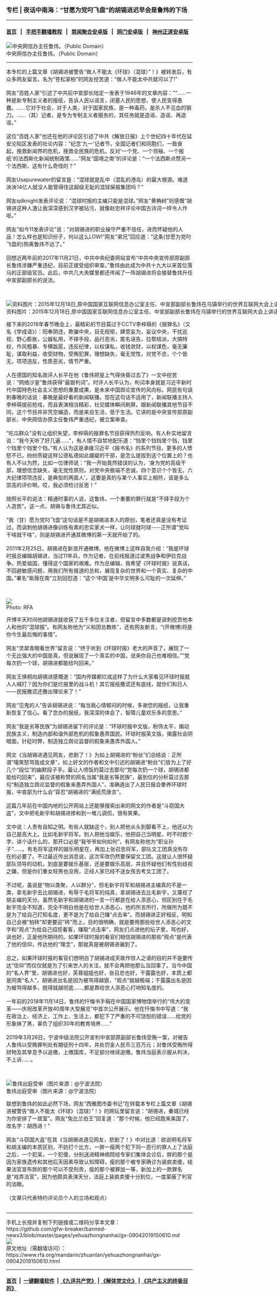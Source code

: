 ### 专栏 | 夜话中南海：“甘愿为党叼飞盘”的胡锡进迟早会是鲁炜的下场
------------------------

#### [首页](https://github.com/gfw-breaker/banned-news3/blob/master/README.md) &nbsp;&nbsp;|&nbsp;&nbsp; [手把手翻墙教程](https://github.com/gfw-breaker/guides/wiki) &nbsp;&nbsp;|&nbsp;&nbsp; [禁闻聚合安卓版](https://github.com/gfw-breaker/bn-android) &nbsp;&nbsp;|&nbsp;&nbsp; [网门安卓版](https://github.com/oGate2/oGate) &nbsp;&nbsp;|&nbsp;&nbsp; [神州正道安卓版](https://github.com/SzzdOgate/update) 



<div id="headerimg">
 <img alt="中央网信办主任鲁炜。（Public Domain）" src="https://www.rfa.org/mandarin/yataibaodao/meiti/xl2-07012016103405.html/m0701-xl2p.jpg/image" title="中央网信办主任鲁炜。（Public Domain）"/>
 <div id="headerimgcontents">
  <div id="headerimgcaption">
   <span>
    中央网信办主任鲁炜。（Public Domain）
   </span>
   <!-- zoomattribute -->
  </div>
  <!-- headerimgcaption -->
 </div>
 <!-- headerimagecontents -->
</div>

<hr/>
<div id="storytext">
 <div>
  <div class="slot_header">
  </div>
 </div>
 <p>
  本专栏的上篇文章《胡锡进被警告“做人不能太《环球》（混球）”！》被转发后，有众多网友留言。名为“苍松翠柏”的网友挖苦道：“做人不能太中共就可以了!”
  <br/>
  <br/>
  网友“百姓人家”引述了中共前中宣部长陆定一发表于1946年的文章内容：”“……一种是新专制主义者的报纸，告诉人民以谣言，闭塞人民的思想，使人民变得愚蠢。……它对于社会，对于人类，对于国家民族，是一种毒药，是杀人不见血的钢刀。……（其）记者，是专为专制主义者服务的，其任务就是造谣、造谣、再造谣。”
  <br/>
  <br/>
  这位“百姓人家”也还在他的评论区引述了中共《解放日报》上个世纪四十年代在延安沦陷区发表的社论内容：“纪念'九一'记者节，全国记者们和同胞们，一致奋起，挽救新闻界的危机，挽救全民族的危机，反对'一个党、一个领袖、一个报纸'的法西斯化新闻统制政策……”网友“国境之南”的评论是：“一个法西斯点赞另一个法西斯，这有什么奇怪的？”
  <br/>
  <br/>
  网友Usapurewater的留言是：“混球就是乱中（混乱的港岛）的最大根源。难道泱泱14亿人就没人能管得住这超级无耻的混球屎报集团吗？”
  <br/>
  <br/>
  网友qdknight发表评论说：“混球时报的主编只能是混球。”网友“黄桷树”则感慨“胡锡进这种人渣让我深深感到汉字被玷污，就像赵忠祥评论中国古诗词一样令人作呕。”
  <br/>
  <br/>
  网友“如今11发表评论”说：“对胡锡进的职业操守严重不信任，进而怀疑他的人品！怎么样也是知识份子，何以这么LOW!”网友“弟兄”回应道：“这条(甘愿为党叼飞盘的)狗离鲁炜不远了。”
  <br/>
  <br/>
  回想近两年前的2017年11月21日，中共中央纪委网站宣布“中共中央宣传部原副部长鲁炜涉嫌严重违纪，目前正接受组织审查。”鲁炜由此成为中共十九大以来首位落马的正部级官员。此后，中共几大央媒里都还传闻了一阵胡锡进将会接替鲁炜升任中宣部副部长的说法。
 </p>
 <p>
  <br/>
  <div class="image-inline captioned" style="width:1023px;">
   <div style="width:1023px;">
    <img alt="资料图片：2015年12月18日,原中国国家互联网信息办公室主任、中宣部副部长鲁炜在乌镇举行的世界互联网大会上讲话。（路透社图片）" src="https://www.rfa.org/mandarin/zhuanlan/wangluoboyi/war-10242018172037.html/EF0204_cx0_cy4_cw0_w1023_r.jpg" title="资料图片：2015年12月18日,原中国国家互联网信息办公室主任、中宣部副部长鲁炜在乌镇举行的世界互联网大会上讲话。（路透社图片）"/>
   </div>
   <div class="image-caption">
    <span style="width:1023px;">
     资料图片：2015年12月18日,原中国国家互联网信息办公室主任、中宣部副部长鲁炜在乌镇举行的世界互联网大会上讲话。（路透社图片）
    </span>
    <span class="copyright">
    </span>
   </div>
  </div>
 </p>
 <p>
  接下来的2018年春节晚会上，最精彩的节目莫过于CCTV李梓萌的《报罪名》（又名《学成语》）：阳奉阴违，欺骗中央，目无规矩，肆意妄为，妄议中央，干扰巡视，野心膨胀，公器私用，不择手段，品行恶劣，匿名诬告，拉帮结派，大搞特权，作风粗暴、专横跋扈，违反纪律，以权谋私，收钱敛财，以权谋色，毫无廉耻，谋取利益，收受财物，受贿犯罪，理想缺失，毫无党性，对党不忠，个个皆无，项项违反，性质恶劣，情节严重。
  <br/>
  <br/>
  人在德国的知名政评人长平在他《鲁炜把皇上气得快昏过去了》一文中挖苦说：“网络沙皇”鲁炜获得“最狠判词”。时评人长平认为，判词本身就是习近平新时代中国特色社会主义思想的重要成果，是未来中国舆论宣传的风向标。网民有句讽刺春晚的话说：春晚是最好看的新闻联播。现在这句话不适用了，新闻联播主持人李梓萌提前抢戏，而且表演相当精彩，社交媒体瞬间刷屏。跟新闻联播其他节目不同，这个节目并非凭空编造，而是来自生活，低于生活。它讲的是中央宣传部原副部长、中央网信办原主任鲁炜严重违纪，被立案审查。
  <br/>
  <br/>
  “吃瓜群众”没有让组织失望，李梓萌的报罪名节目获得热烈反响。有人朴实地留言说：“我今天听了好几遍……”，有人情不自禁地配乐道：“铛里个铛铛里个铛，铛里个铛里个铛里个铛。”有人认为这是承接习近平《报书名》的系列节目。更多的人愤怒不已，纷纷质疑这样公德私德如此龌龊的干部，是怎么提拔到这个位置上的？也有人不以为然，比如一位律师说：“我一开始竟然错误的认为，‘身为党的高级干部，理想信念缺失，毫无党性原则，对党中央极端不忠诚，四个意识个个皆无，六大纪律项项违反，是典型的两面人'，这要是真的与某个人事实上相符，该是多么崇高的评价啊。哎，我必须检讨反思！”
  <br/>
  <br/>
  按照长平的说法：精通时事的人说，这鲁炜，一个重要的罪行就是“不择手段为个人造势”。这一点，胡锡与鲁炜尤其近似。
  <br/>
  <br/>
  “我（甘）愿为党叼飞盘”这句话是不是胡锡进本人的原创，笔者还真是没有考证过。而讽刺他胡锡进像训练有素的忠实家犬一样，让叼球就叼球----正所谓“党叫干啥就干啥”，则是胡锡进开通其微博的第一天就开始了的。
  <br/>
  <br/>
  2011年2月25日，胡锡进在新浪开通微博。他在微博上这样自我介绍：“我是环球时报总编辑胡锡进，当过11年兵，作为记者，在前线报道过波黑战争和伊拉克战争。热爱祖国，懂得这个国家的艰难。作为总编辑，我希望《环球时报》说真话，不回避敏感问题，用我们所有报道的总和，展现复杂的世界和一个真实、复杂的中国。”署名“紫薇在南”立刻回怼道：“这个‘中国’是中华文明多么可耻的一次延伸。”
 </p>
 <p>
  <br/>
  <div class="image-inline captioned" style="width:1024px;">
   <div style="width:1024px;">
    <img alt="  " src="https://www.rfa.org/mandarin/Xinwen/wul0828a-08282019073044.html/HU.jpeg" title=""/>
   </div>
   <div class="image-caption">
    <span style="width:1024px;">
    </span>
    <span class="copyright">
     Photo: RFA
    </span>
   </div>
  </div>
 </p>
 <p>
  开博半天时间他胡锡进就收获了五千多位关注者，但留言中多数都是讽刺挖苦他本人和他的“混球报”。有网友称他为“义和团总教练”，还有网友断言，“(开微博)将是你今生最后悔的事情”。
  <br/>
  <br/>
  网友“灵犀青眼看世界”留言说：“终于听到《环球时报》老大的声音了，展现了一个无比强大的中国是真，但说展现了一个真实的中国，说来你自己也难相信。”“党每次扔一个球，胡锡进都能给叼回来。”
  <br/>
  <br/>
  网友王焕桐向胡锡进感慨道：“国内传媒都烂成这样了为什么大家看见环球时报就人人喊打？因为你们是烂报里的战斗机！其它报纸撒谎还有底线，就你们和日人——民报撒谎还撒出理论来了！”
  <br/>
  <br/>
  网友“见鬼的人”告诉胡锡进说：“每当我心情郁闷的时候，多谢您的报纸，让我重新恢复了信心。看了您办的报纸，我深深的体会了，智障儿童欢乐多的意思。”
  <br/>
  <br/>
  网友“我是劣等民族”为胡锡进留下的评论是：“环球时报中文版，粉饰太平，煽动民族主义，制造内部和谐外部危机的假象愚弄国民。环球时报英文版，揭露社会阴暗面，针砭时弊，制造独立舆论监督的假象来愚弄外国人。”
  <br/>
  <br/>
  网文《当胡锡进遇见网友，悲剧了！》为如上胡锡进的“粉丝”们总结说：正所谓“嘻笑怒骂皆成文章”，如上好文的作者和文中引述的胡锡进“粉丝”们皆为上了好几个“段位”的幽默段子手。最让人喷饭的莫过去那句“党每次扔一个球，胡锡进都能给叼回来”，最应该被称赞的网名当属“我是劣等民族”，最到位的分析莫过去那句“制造独立舆论监督的假象来愚弄外国人”，准确道出了人民日报会豢养环球时报，中宣部为什么会“容忍”胡锡进的“满纸荒唐言”。
  <br/>
  <br/>
  这篇几年前在中国内地的公开网站上还能够搜索出来的网文的作者是“斗窃国大盗”，文中把毛新宇和胡锡进掺和到一堆儿调侃，很有笑果。
  <br/>
  <br/>
  文中说：人贵有自知之明。有些人就缺这个，别人把他从头到脚看不上，他还以为自己是高大上。比如毛新宇将军。别人把他当娱乐，他把自己当明星。时不时题个字、讲个话什么的，那开口必是“我爷爷如何如何”，有网友称他为“职业孙子”……。有毛将军这样的娱乐明星在，再加上张召忠将军，部队文工团真没有存在的必要了。不过最近传出消息说，这次军改仍然要保留文工团。这就让人很怀疑部队领导的动机，到底是要娱乐基层，还是要娱乐高层，并且怀疑他们有性别歧视之嫌。但是你们重女轻男也没用，正经人家已经不送女孩去考文工团了。
  <br/>
  <br/>
  不过呢，虽说是“物以类聚，人以群分”，但毛新宇将军和胡锡进主编真的不是一类，拿毛新宇去比胡锡进，有辱于毛将军的纯真，拿胡锡进去比毛新宇，又蔑视了胡主编的天分。虽然毛新宇和胡锡进的一言一行都是在给人添恶心，但区别在于毛新宇完全不知道，完全不明白他是在给世人添恶心，他的所言所行，所做所为既不是为了给自己打知名度，更不是为了给自己赚“点击率”。而胡锡进正好相反，明知自己会被“拍砖”却更要迎“砖”而上，目的很明确，就是要用那些给世人添恶心的文字和“观点”为给自己招揽看客，赚取“点击率”，网友们点进他的坛子里，骂也好，讽也好，正是他所期待的。如果环球时报的看官们相信胡锡进的那些“观点”是代表了他的信仰，传达他的“理念”，那就真是被胡锡进骗到了。
  <br/>
  <br/>
  总之，如果环球时报的看官们想明白了胡锡进成天故作惊人之语的目的并不是要传达“信仰”而仅仅就是为了引来世人的关注，就不会再把他那么当回事了。当今中国的“名人界”里，胡锡进也好，芙蓉姐姐也好，张召忠也好，干露露也好，本质上都是同类“名人”，胡锡进出名是因为被骂得越狠，“观点”就越极端；干露露出名是因为被骂得越多，脱得就越彻底......,都是靠给世人添恶心打响知名度的。
  <br/>
  <br/>
  一年前的2018年11月14日，鲁炜的忏悔书手稿在中国国家博物馆举行的“伟大的变革——庆祝改革开放40周年大型展览”中首次公开展示。他在忏悔书中写道：“我在政治上、经济上、工作上、生活上，都犯下了严重的不可饶恕的错误……给党的形象抹了黑，辜负了组织30年的教育培养……”
  <br/>
  <br/>
  2019年3月26日，宁波中级法院公开宣判中宣部原副部长鲁炜受贿一案，对被告人鲁炜以受贿罪判处有期徒刑十四年，并处罚金人民币三百万元；对鲁炜受贿所得财物及其孳息予以追缴，上缴国库，不足部分继续追缴。鲁炜当庭表示服从判决，不上诉……。
 </p>
 <p>
  <br/>
  <div class="image-inline captioned" style="width:1010px;">
   <div style="width:1010px;">
    <img alt="鲁炜出庭受审（图片来源：@宁波法院）" src="https://www.rfa.org/mandarin/zhuanlan/wangluoboyi/war-10242018172037.html/432afa3aad47f0a9b252ddc418fe8d4c_w.jpg" title="鲁炜出庭受审（图片来源：@宁波法院）"/>
   </div>
   <div class="image-caption">
    <span style="width:1010px;">
     鲁炜出庭受审（图片来源：@宁波法院）
    </span>
    <span class="copyright">
    </span>
   </div>
  </div>
 </p>
 <p>
  联想到鲁炜的如此必然下场，网友“西雅图市委书记”在转载本专栏上篇文章《胡锡进被警告“做人不能太《环球》（混球）”！》的网坛里留言说：“胡锡进，秦城已经为你安排了一居室”。网友“兔比兰伯王”回复道：“那个时候，他已经跑来美国了，改名字：胡西进！”
  <br/>
  <br/>
  网友“斗窃国大盗”在其《当胡锡进遇见网友，悲剧了！》中对比道：欲说明毛将军和胡主编的本质区别，不妨打个比方，一胖一瘦两个犯下同一恶行的罪人上了法庭之后，一个犯呆，一个犯傻，分别送进精神病院经专家们集体会诊后，胖的那个是因为家族遗传和其他后天因素导致认知障碍，瘦的那个被专家确诊为装疯卖傻，结果法官宣布胖的那个可以不受刑责，瘦的那个被罪加一等，新加上的一款罪名是“戏弄法官”，因为他颇具表演天分，法庭上装疯卖傻十分到位，一度蒙蔽了判官的法眼。
  <br/>
  <br/>
  （文章只代表特约评论员个人的立场和观点）
  <br/>
  <br/>
 </p>
</div>

<hr/>
手机上长按并复制下列链接或二维码分享本文章：<br/>
https://github.com/gfw-breaker/banned-news3/blob/master/pages/yehuazhongnanhai/gx-09042019150610.md <br/>
<a href='https://github.com/gfw-breaker/banned-news3/blob/master/pages/yehuazhongnanhai/gx-09042019150610.md'><img src='https://github.com/gfw-breaker/banned-news3/blob/master/pages/yehuazhongnanhai/gx-09042019150610.md.png'/></a> <br/>
原文地址（需翻墙访问）：https://www.rfa.org/mandarin/zhuanlan/yehuazhongnanhai/gx-09042019150610.html


------------------------
#### [首页](https://github.com/gfw-breaker/banned-news3/blob/master/README.md) &nbsp;|&nbsp; [一键翻墙软件](https://github.com/gfw-breaker/nogfw/blob/master/README.md) &nbsp;| [《九评共产党》](https://github.com/gfw-breaker/9ping.md/blob/master/README.md#九评之一评共产党是什么) | [《解体党文化》](https://github.com/gfw-breaker/jtdwh.md/blob/master/README.md) | [《共产主义的终极目的》](https://github.com/gfw-breaker/gczydzjmd.md/blob/master/README.md)


<img src='http://gfw-breaker.win/banned-news3/pages/yehuazhongnanhai/gx-09042019150610.md' width='0px' height='0px'/>